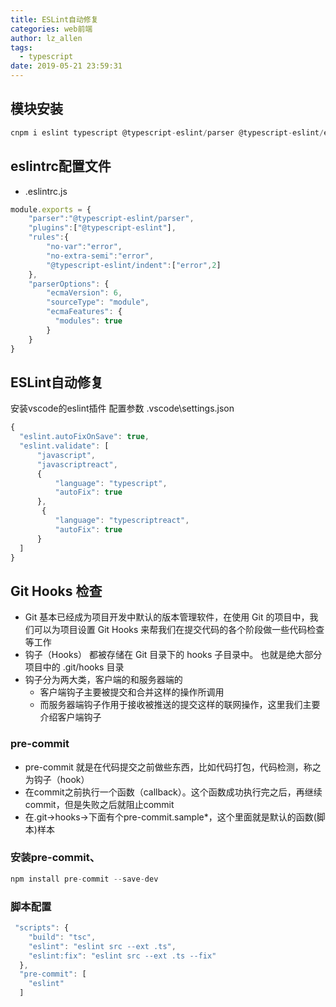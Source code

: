 ```yaml
---
title: ESLint自动修复
categories: web前端
author: lz_allen
tags:
  - typescript
date: 2019-05-21 23:59:31
---
```


## 模块安装

```typescript
cnpm i eslint typescript @typescript-eslint/parser @typescript-eslint/eslint-plugin --save-dev
```

## eslintrc配置文件

- .eslintrc.js

```typescript
module.exports = {
    "parser":"@typescript-eslint/parser",
    "plugins":["@typescript-eslint"],
    "rules":{
        "no-var":"error",
        "no-extra-semi":"error",
        "@typescript-eslint/indent":["error",2]
    },
    "parserOptions": {
        "ecmaVersion": 6,
        "sourceType": "module",
        "ecmaFeatures": {
          "modules": true
        }
    }
}
```

## ESLint自动修复

安装vscode的eslint插件
配置参数 .vscode\settings.json

```typescript
{
  "eslint.autoFixOnSave": true,
  "eslint.validate": [
      "javascript",
      "javascriptreact",
      {
          "language": "typescript",
          "autoFix": true
      },
       {
          "language": "typescriptreact",
          "autoFix": true
      }
  ]
}
```

## Git Hooks 检查

- Git 基本已经成为项目开发中默认的版本管理软件，在使用 Git 的项目中，我们可以为项目设置 Git Hooks 来帮我们在提交代码的各个阶段做一些代码检查等工作
- 钩子（Hooks） 都被存储在 Git 目录下的 hooks 子目录中。 也就是绝大部分项目中的 .git/hooks 目录
- 钩子分为两大类，客户端的和服务器端的
  - 客户端钩子主要被提交和合并这样的操作所调用
  - 而服务器端钩子作用于接收被推送的提交这样的联网操作，这里我们主要介绍客户端钩子

### pre-commit

- pre-commit 就是在代码提交之前做些东西，比如代码打包，代码检测，称之为钩子（hook）
- 在commit之前执行一个函数（callback）。这个函数成功执行完之后，再继续commit，但是失败之后就阻止commit
- 在.git->hooks->下面有个pre-commit.sample*，这个里面就是默认的函数(脚本)样本

### 安装pre-commit、

```typescript
npm install pre-commit --save-dev
```

### 脚本配置

```typescript
 "scripts": {
    "build": "tsc",
    "eslint": "eslint src --ext .ts",
    "eslint:fix": "eslint src --ext .ts --fix"
  },
  "pre-commit": [
    "eslint"
  ]
```

